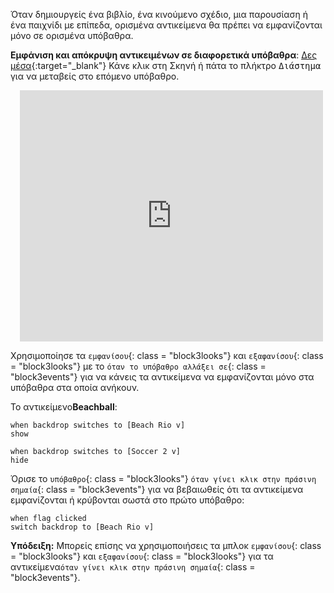 Όταν δημιουργείς ένα βιβλίο, ένα κινούμενο σχέδιο, μια παρουσίαση ή ένα παιχνίδι με επίπεδα, ορισμένα αντικείμενα θα πρέπει να εμφανίζονται μόνο σε ορισμένα υπόβαθρα.

**Εμφάνιση και απόκρυψη αντικειμένων σε διαφορετικά υπόβαθρα**: [Δες μέσα](https://scratch.mit.edu/projects/499876704/editor){:target="_blank"}
Κάνε κλικ στη Σκηνή ή πάτα το πλήκτρο <kbd>Διάστημα</kbd> για να μεταβείς στο επόμενο υπόβαθρο.
<div class="scratch-preview" style="margin-left: 15px;">
  <iframe allowtransparency="true" width="485" height="402" src="https://scratch.mit.edu/projects/embed/499876704/?autostart=false" frameborder="0"></iframe>
</div>

Χρησιμοποίησε τα `εμφανίσου`{: class = "block3looks"} και `εξαφανίσου`{: class = "block3looks"} με το `όταν το υπόβαθρο αλλάξει σε`{: class = "block3events"} για να κάνεις τα αντικείμενα να εμφανίζονται μόνο στα υπόβαθρα στα οποία ανήκουν.

Το αντικείμενο**Beachball**:
```blocks3
when backdrop switches to [Beach Rio v]
show

when backdrop switches to [Soccer 2 v]
hide
```

Όρισε το `υπόβαθρο`{: class = "block3looks"} `όταν γίνει κλικ στην πράσινη σημαία`{: class = "block3events"} για να βεβαιωθείς ότι τα αντικείμενα εμφανίζονται ή κρύβονται σωστά στο πρώτο υπόβαθρο:

```blocks3
when flag clicked
switch backdrop to [Beach Rio v]
```

**Υπόδειξη:** Μπορείς επίσης να χρησιμοποιήσεις τα μπλοκ `εμφανίσου`{: class = "block3looks"} και `εξαφανίσου`{: class = "block3looks"} για τα αντικείμενα`όταν γίνει κλικ στην πράσινη σημαία`{: class = "block3events"}.
